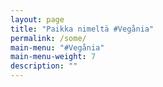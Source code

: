 ```yaml
---
layout: page
title: "Paikka nimeltä #Vegånia"
permalink: /some/
main-menu: "#Vegånia"
main-menu-weight: 7
description: ""
---
```


